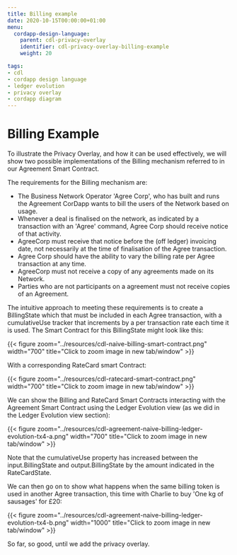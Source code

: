 ```yaml
---
title: Billing example
date: 2020-10-15T00:00:00+01:00
menu:
  cordapp-design-language:
    parent: cdl-privacy-overlay
    identifier: cdl-privacy-overlay-billing-example
    weight: 20

tags:
- cdl
- cordapp design language
- ledger evolution
- privacy overlay
- cordapp diagram
---
```


# Billing Example

To illustrate the Privacy Overlay, and how it can be used effectively, we will show two possible implementations of the Billing mechanism referred to in our Agreement Smart Contract.

The requirements for the Billing mechanism are:

- The Business Network Operator 'Agree Corp', who has built and runs the Agreement CorDapp wants to bill the users of the Network based on usage.
- Whenever a deal is finalised on the network, as indicated by a transaction with an 'Agree' command, Agree Corp should receive notice of that activity.
- AgreeCorp must receive that notice before the (off ledger) invoicing date, not necessarily at the time of finalisation of the Agree transaction.
- Agree Corp should have the ability to vary the billing rate per Agree transaction at any time.
- AgreeCorp must not receive a copy of any agreements made on its Network.
- Parties who are not participants on a agreement must not receive copies of an Agreement.

The intuitive approach to meeting these requirements is to create a BillingState which that must be included in each Agree transaction, with a cumulativeUse tracker that increments by a per transaction rate each time it is used. The Smart Contract for this BillingState might look like this:

{{< figure zoom="../resources/cdl-naive-billing-smart-contract.png" width="700" title="Click to zoom image in new tab/window" >}}

With a corresponding RateCard smart Contract:

{{< figure zoom="../resources/cdl-ratecard-smart-contract.png" width="700" title="Click to zoom image in new tab/window" >}}

We can show the Billing and RateCard Smart Contracts interacting with the Agreement Smart Contract using the Ledger Evolution view (as we did in the Ledger Evolution view section):

{{< figure zoom="../resources/cdl-agreement-naive-billing-ledger-evolution-tx4-a.png" width="700" title="Click to zoom image in new tab/window" >}}

Note that the cumulativeUse property has increased between the input.BillingState and output.BillingState by the amount indicated in the RateCardState.

We can then go on to show what happens when the same billing token is used in another Agree transaction, this time with Charlie to buy 'One kg of sausages' for £20:

{{< figure zoom="../resources/cdl-agreement-naive-billing-ledger-evolution-tx4-b.png" width="1000" title="Click to zoom image in new tab/window" >}}

So far, so good, until we add the privacy overlay.
